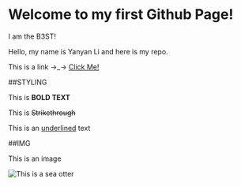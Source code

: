 # Welcome to my first Github Page!

I am the B3ST!

Hello, my name is Yanyan Li and here is my repo.

This is a link →_→  [Click Me!](https://play.unity.com/en/games/6123a2b6-b112-4345-9e63-6833df903216/fruit)

##STYLING

This is **BOLD TEXT**

This is ~~Strikethrough~~

This is an <ins>underlined</ins> text

##IMG

This is an image 

![This is a sea otter](https://www.mmc.gov/wp-content/uploads/Sea-otter2004-by-Ryan-Wolt-MA-043219-21.jpg) 
